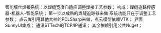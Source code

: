 智能填丝焊接系统：以焊缝宽度自适应调整焊接工艺参数；
构成：焊缝追踪传感器-机器人-智能系统；
第一步以成熟的焊缝追踪器来做 系统功能只在于调整工艺参数；
点云库引用其他大神的PCLSharp来做，点云模型依赖VTK；
界面SunnyUI集成；
通讯STTech的TCP/IP通讯；
其余依赖引用公共Nuget；
